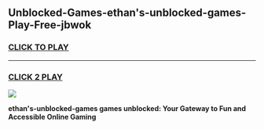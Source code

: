 
## Unblocked-Games-ethan's-unblocked-games-Play-Free-jbwok
<h3>
<a href="https://premium76.site?title=ethan's-unblocked-games&ref=19M">CLICK TO PLAY</a></h3>
<hr>

<h3>
<a href="https://premium76.site?title=ethan's-unblocked-games&ref=19M">CLICK 2 PLAY</a>
  
</h3>

<a href="https://premium76.site?title=ethan's-unblocked-games&ref=19M"><img src="https://clearcache.store/games.png"></a>


**ethan's-unblocked-games games unblocked: Your Gateway to Fun and Accessible Online Gaming**
